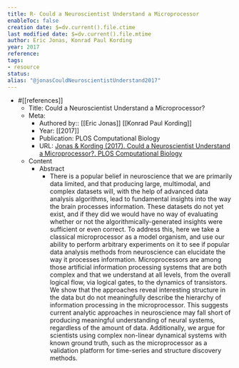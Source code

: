 ```yaml
---
title: R- Could a Neuroscientist Understand a Microprocessor
enableToc: false
creation date: $=dv.current().file.ctime
last modified date: $=dv.current().file.mtime
author: Eric Jonas, Konrad Paul Kording
year: 2017
reference: 
tags:
- resource
status: 
alias: "@jonasCouldNeuroscientistUnderstand2017"
---
```


-   #[[references]]
    -   Title: Could a Neuroscientist Understand a Microprocessor?
    -   Meta:
        -   Authored by:: [[Eric Jonas]] [[Konrad Paul Kording]]
        -   Year: [[2017]]
        -   Publication: PLOS Computational Biology
        -   URL: [Jonas & Kording (2017). Could a Neuroscientist Understand a Microprocessor?. PLOS Computational Biology](https://journals.plos.org/ploscompbiol/article?id=10.1371/journal.pcbi.1005268)
    -   Content
        -   Abstract
            -   There is a popular belief in neuroscience that we are primarily data limited, and that producing large, multimodal, and complex datasets will, with the help of advanced data analysis algorithms, lead to fundamental insights into the way the brain processes information. These datasets do not yet exist, and if they did we would have no way of evaluating whether or not the algorithmically-generated insights were sufficient or even correct. To address this, here we take a classical microprocessor as a model organism, and use our ability to perform arbitrary experiments on it to see if popular data analysis methods from neuroscience can elucidate the way it processes information. Microprocessors are among those artificial information processing systems that are both complex and that we understand at all levels, from the overall logical flow, via logical gates, to the dynamics of transistors. We show that the approaches reveal interesting structure in the data but do not meaningfully describe the hierarchy of information processing in the microprocessor. This suggests current analytic approaches in neuroscience may fall short of producing meaningful understanding of neural systems, regardless of the amount of data. Additionally, we argue for scientists using complex non-linear dynamical systems with known ground truth, such as the microprocessor as a validation platform for time-series and structure discovery methods.
